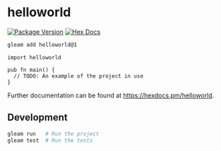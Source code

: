 # helloworld

[![Package Version](https://img.shields.io/hexpm/v/helloworld)](https://hex.pm/packages/helloworld)
[![Hex Docs](https://img.shields.io/badge/hex-docs-ffaff3)](https://hexdocs.pm/helloworld/)

```sh
gleam add helloworld@1
```
```gleam
import helloworld

pub fn main() {
  // TODO: An example of the project in use
}
```

Further documentation can be found at <https://hexdocs.pm/helloworld>.

## Development

```sh
gleam run   # Run the project
gleam test  # Run the tests
```
